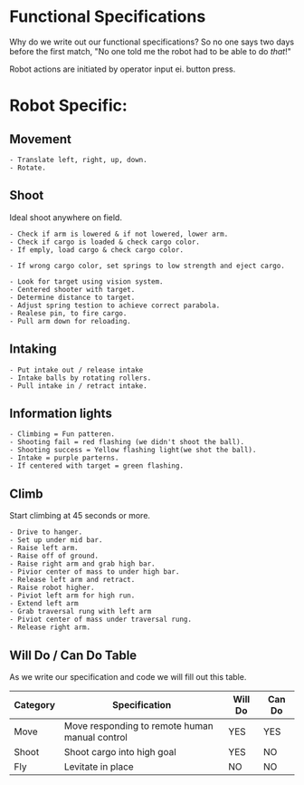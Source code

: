 # Functional Specifications

Why do we write out our functional specifications? So no one says two days before the first match, "No one told me the robot had to be able to do *that*!"

Robot actions are initiated by operator input ei. button press.
# Robot Specific:
  ## Movement
  
    - Translate left, right, up, down.
    - Rotate.
    
  ## Shoot
  Ideal shoot anywhere on field.
  
    - Check if arm is lowered & if not lowered, lower arm.
    - Check if cargo is loaded & check cargo color.
    - If emply, load cargo & check cargo color.
    
    - If wrong cargo color, set springs to low strength and eject cargo.
    
    - Look for target using vision system.
    - Centered shooter with target.
    - Determine distance to target.
    - Adjust spring testion to achieve correct parabola.
    - Realese pin, to fire cargo.
    - Pull arm down for reloading.
    
  ## Intaking
  
    - Put intake out / release intake
    - Intake balls by rotating rollers.
    - Pull intake in / retract intake.  
  ## Information lights
    - Climbing = Fun patteren.  
    - Shooting fail = red flashing (we didn't shoot the ball).
    - Shooting success = Yellow flashing light(we shot the ball).
    - Intake = purple parterns. 
    - If centered with target = green flashing.
  
    
  ## Climb
  Start climbing at 45 seconds or more.
  
    - Drive to hanger.
    - Set up under mid bar.
    - Raise left arm.
    - Raise off of ground.
    - Raise right arm and grab high bar.
    - Pivior center of mass to under high bar.
    - Release left arm and retract.
    - Raise robot higher.
    - Piviot left arm for high run.
    - Extend left arm
    - Grab traversal rung with left arm
    - Piviot center of mass under traversal rung.
    - Release right arm.
  
## Will Do / Can Do Table

As we write our specification and code we will fill out this table.

Category | Specification | Will Do | Can Do
---------|---------------|---------|-------
Move | Move responding to remote human manual control | YES | YES
Shoot | Shoot cargo into high goal | YES | NO
Fly | Levitate in place | NO | NO